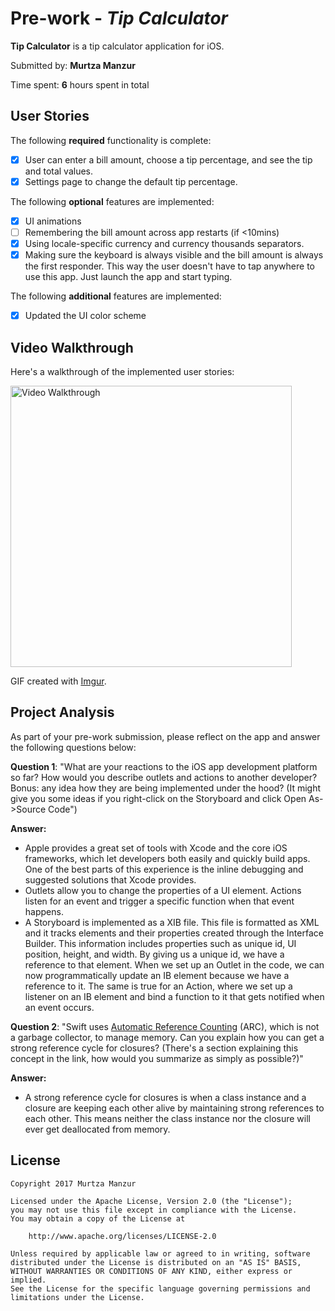 # Pre-work - *Tip Calculator*

**Tip Calculator** is a tip calculator application for iOS.

Submitted by: **Murtza Manzur**

Time spent: **6** hours spent in total

## User Stories

The following **required** functionality is complete:

* [x] User can enter a bill amount, choose a tip percentage, and see the tip and total values.
* [x] Settings page to change the default tip percentage.

The following **optional** features are implemented:
* [x] UI animations
* [ ] Remembering the bill amount across app restarts (if <10mins)
* [x] Using locale-specific currency and currency thousands separators.
* [x] Making sure the keyboard is always visible and the bill amount is always the first responder. This way the user doesn't have to tap anywhere to use this app. Just launch the app and start typing.

The following **additional** features are implemented:

- [x] Updated the UI color scheme

## Video Walkthrough 

Here's a walkthrough of the implemented user stories:

<img src='http://imgur.com/aHEnG1g.gif' title='Video Walkthrough' width='450' alt='Video Walkthrough' />

GIF created with [Imgur](https://imgur.com).

## Project Analysis

As part of your pre-work submission, please reflect on the app and answer the following questions below:

**Question 1**: "What are your reactions to the iOS app development platform so far? How would you describe outlets and actions to another developer? Bonus: any idea how they are being implemented under the hood? (It might give you some ideas if you right-click on the Storyboard and click Open As->Source Code")

**Answer:** 
- Apple provides a great set of tools with Xcode and the core iOS frameworks, which let developers both easily and quickly build apps. One of the best parts of this experience is the inline debugging and suggested solutions that Xcode provides. 
- Outlets allow you to change the properties of a UI element. Actions listen for an event and trigger a specific function when that event happens. 
- A Storyboard is implemented as a XIB file. This file is formatted as XML and it tracks elements and their properties created through the Interface Builder. This information includes properties such as unique id, UI position, height, and width. By giving us a unique id, we have a reference to that element. When we set up an Outlet in the code, we can now programmatically update an IB element because we have a reference to it. The same is true for an Action, where we set up a listener on an IB element and bind a function to it that gets notified when an event occurs. 

**Question 2**: "Swift uses [Automatic Reference Counting](https://developer.apple.com/library/content/documentation/Swift/Conceptual/Swift_Programming_Language/AutomaticReferenceCounting.html#//apple_ref/doc/uid/TP40014097-CH20-ID49) (ARC), which is not a garbage collector, to manage memory. Can you explain how you can get a strong reference cycle for closures? (There's a section explaining this concept in the link, how would you summarize as simply as possible?)"

**Answer:**
- A strong reference cycle for closures is when a class instance and a closure are keeping each other alive by maintaining strong references to each other. This means neither the class instance nor the closure will ever get deallocated from memory. 

## License

    Copyright 2017 Murtza Manzur

    Licensed under the Apache License, Version 2.0 (the "License");
    you may not use this file except in compliance with the License.
    You may obtain a copy of the License at

        http://www.apache.org/licenses/LICENSE-2.0

    Unless required by applicable law or agreed to in writing, software
    distributed under the License is distributed on an "AS IS" BASIS,
    WITHOUT WARRANTIES OR CONDITIONS OF ANY KIND, either express or implied.
    See the License for the specific language governing permissions and
    limitations under the License.
